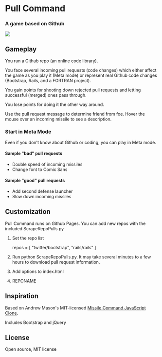 # Pull Command

### A game based on Github

<img src="http://i.imgur.com/SeUkG.png"/>

## Gameplay

<p>You run a Github repo (an online code library).</p>
<p>You face several incoming pull requests (code changes) which either affect the game as you play it (Meta mode) or represent real Github code changes (Bootstrap, Rails, and a FORTRAN project).</p>
<p>You gain points for shooting down rejected pull requests and letting successful (merged) ones pass through.</p>
<p>You lose points for doing it the other way around.</p>
<p>Use the pull request message to determine friend from foe. Hover the mouse over an incoming missile to see a description.</p>

### Start in Meta Mode

<p>Even if you don't know about Github or coding, you can play in Meta mode.</p>

#### Sample "bad" pull requests
<ul>
	<li>Double speed of incoming missiles</li>
	<li>Change font to Comic Sans</li>
</ul>

#### Sample "good" pull requests
<ul>
	<li>Add second defense launcher</li>
	<li>Slow down incoming missiles</li>
</ul>

## Customization
Pull Command runs on Github Pages. You can add new repos with the included ScrapeRepoPulls.py

1) Set the repo list

    repos = [
      "twitter/bootstrap",
      "rails/rails"
    ]

2) Run python ScrapeRepoPulls.py. It may take several minutes to a few hours to download pull request information.

3) Add options to index.html

    <li id="gameMode4">
      <a href="#" onclick="gameMode(5, 'USERNAME-REPONAME');">REPONAME</a>
    </li>

## Inspiration

<p>Based on Andrew Mason's MIT-licensed <a href="https://github.com/andymason/Missile-Command-JavaScript-Clone" target="_blank">Missile Command JavaScript Clone</a>.</p>
<p>Includes Bootstrap and jQuery</p>

## License

Open source, MIT license